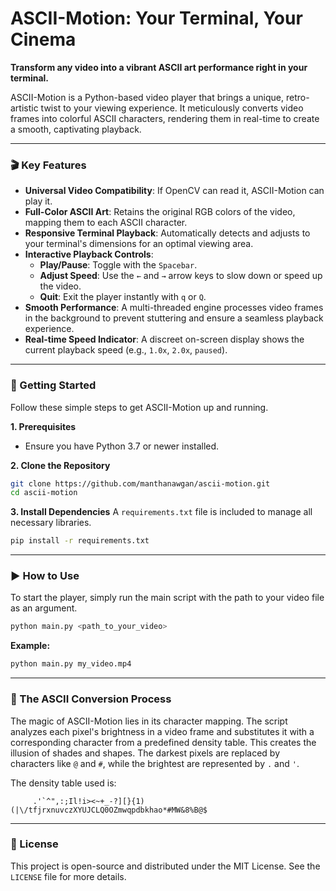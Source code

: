 # ASCII-Motion: Your Terminal, Your Cinema

**Transform any video into a vibrant ASCII art performance right in your terminal.**

ASCII-Motion is a Python-based video player that brings a unique, retro-artistic twist to your viewing experience. It meticulously converts video frames into colorful ASCII characters, rendering them in real-time to create a smooth, captivating playback.

---

### 🎬 Key Features

- **Universal Video Compatibility**: If OpenCV can read it, ASCII-Motion can play it.
- **Full-Color ASCII Art**: Retains the original RGB colors of the video, mapping them to each ASCII character.
- **Responsive Terminal Playback**: Automatically detects and adjusts to your terminal's dimensions for an optimal viewing area.
- **Interactive Playback Controls**:
  - **Play/Pause**: Toggle with the `Spacebar`.
  - **Adjust Speed**: Use the `←` and `→` arrow keys to slow down or speed up the video.
  - **Quit**: Exit the player instantly with `q` or `Q`.
- **Smooth Performance**: A multi-threaded engine processes video frames in the background to prevent stuttering and ensure a seamless playback experience.
- **Real-time Speed Indicator**: A discreet on-screen display shows the current playback speed (e.g., `1.0x`, `2.0x`, `paused`).

---

### 🚀 Getting Started

Follow these simple steps to get ASCII-Motion up and running.

**1. Prerequisites**
- Ensure you have Python 3.7 or newer installed.

**2. Clone the Repository**
```bash
git clone https://github.com/manthanawgan/ascii-motion.git
cd ascii-motion
```

**3. Install Dependencies**
A `requirements.txt` file is included to manage all necessary libraries.
```bash
pip install -r requirements.txt
```

---

### ▶️ How to Use

To start the player, simply run the main script with the path to your video file as an argument.

```bash
python main.py <path_to_your_video>
```

**Example:**
```bash
python main.py my_video.mp4
```

---

### 🎨 The ASCII Conversion Process

The magic of ASCII-Motion lies in its character mapping. The script analyzes each pixel's brightness in a video frame and substitutes it with a corresponding character from a predefined density table. This creates the illusion of shades and shapes. The darkest pixels are replaced by characters like `@` and `#`, while the brightest are represented by `.` and `'`.

The density table used is:
```
     .'`^",:;Il!i><~+_-?][}{1)(|\/tfjrxnuvczXYUJCLQ0OZmwqpdbkhao*#MW&8%B@$
```

---

### 📄 License

This project is open-source and distributed under the MIT License. See the `LICENSE` file for more details.